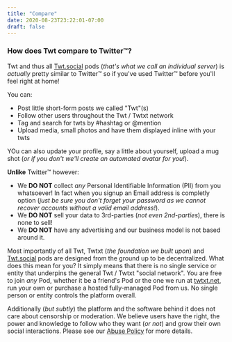 ```yaml
---
title: "Compare"
date: 2020-08-23T23:22:01-07:00
draft: false
---
```

### How does Twt compare to Twitter™?

Twt and thus all [Twt.social](https://twt.social) pods (_that's what we call an individual server_) is _actually_ pretty similar to Twitter™ so if you've used Twitter™ before you'll feel right at home!

You can:

- Post little short-form posts we called "Twt"(s)
- Follow other users throughout the Twt / Twtxt network
- Tag and search for twts by #hashtag or @mention
- Upload media, small photos and have them displayed inline with your twts

YOu can also update your profile, say a little about yourself, upload a mug shot (_or if you don't we'll create an automated avatar for you!_).

**Unlike** Twitter™ however:

- We **DO NOT** collect _any_ Personal Identifiable Information (PII) from you whatsoever! In fact when you signup an Email address is completly option (_just be sure you don't forget your password as we cannot recover accounts without a valid email address!_).
- We **DO NOT** sell your data to 3rd-parties (_not even 2nd-parties_), there is none to sell!
- We **DO NOT** have any advertising and our business model is not based around it.

Most importantly of all Twt, Twtxt (_the foundation we built upon_) and [Twt.social](https://twt.social) pods are designed from the ground up to be decentralized. What does this mean for you? It simply means that there is no single service or entity that underpins the general Twt / Twtxt "social network". You are free to join _any_ Pod, whether it be a friend's Pod or the one we run at [twtxt.net](https://twtxt.net), run your own or purchase a hosted fully-managed Pod from us. No single person or entity controls the platform overall.

Additionally (_but subtly_) the platform and the software behind it does not care about censorship or moderation. We believe users have the right, the power and knowledge to follow who they want (_or not_) and grow their own social interactions. Please see our [Abuse Policy](https://twt.social/abuse) for more details.
